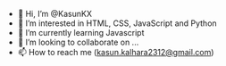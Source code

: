 - 👋 Hi, I’m @KasunKX
- 👀 I’m interested in HTML, CSS, JavaScript and Python
- 🌱 I’m currently learning Javascript
- 💞️ I’m looking to collaborate on ...
- 📫 How to reach me (kasun.kalhara2312@gmail.com)
